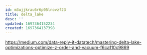 ```yaml
---
id: m3ujjkrau6r6p05lnovzf23
title: delta_lake
desc: ''
updated: 1697364152234
created: 1697364137398
---
```

https://medium.com/data-reply-it-datatech/mastering-delta-lake-optimizations-optimize-z-order-and-vacuum-f6ca110c9869